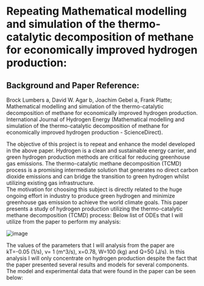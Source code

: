 # Repeating Mathematical modelling and simulation of the thermo-catalytic decomposition of methane for economically improved hydrogen production:
## Background and Paper Reference: 
Brock Lumbers a, David W. Agar b, Joachim Gebel a, Frank Platte; Mathematical modelling and simulation of the thermo-catalytic decomposition of methane for economically improved hydrogen production. International Journal of Hydrogen Energy (Mathematical modelling and simulation of the thermo-catalytic decomposition of methane for economically improved hydrogen production - ScienceDirect).

The objective of this project is to repeat and enhance the model developed in the above paper. Hydrogen is a clean and sustainable energy carrier, and green hydrogen production methods are critical for reducing greenhouse gas emissions. The thermo-catalytic methane decomposition (TCMD) process is a promising intermediate solution that generates no direct carbon dioxide emissions and can bridge the transition to green hydrogen whilst utilizing existing gas infrastructure.  
The motivation for choosing this subject is directly related to the huge ongoing effort in industry to produce green hydrogen and minimize greenhouse gas emission to achieve the world climate goals. This paper presents a study of hydrogen production utilizing the thermo-catalytic methane decomposition (TCMD) process:
Below list of ODEs that I will utilize from the paper to perform my analysis: 

![image](https://github.com/AhmedJabbari/ChE2410-Project-2/assets/148829971/d829569e-1dcf-4ea9-b979-050c4458f9fc)

The values of the parameters that I will analysis from the paper are kT=-0.05 (1/s), v= 1 (m^3/s), x=0.78, W=100 (kg) and Q=50 (J/s). In this analysis I will only concentrate on hydrogen production despite the fact that the paper presented several results and models for several components. The model and experimental data that were found in the paper can be seen below: 
